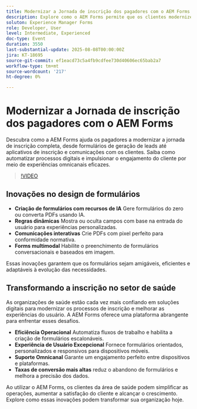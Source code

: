 ```yaml
---
title: Modernizar a Jornada de inscrição dos pagadores com o AEM Forms
description: Explore como o AEM Forms permite que os clientes modernizem as jornadas de inscrição, automatizem os processos e forneçam experiências envolventes de clientes omnicanais.
soluton: Experience Manager Forms
role: Developer, User
level: Intermediate, Experienced
doc-type: Event
duration: 3550
last-substantial-update: 2025-08-08T00:00:00Z
jira: KT-18695
source-git-commit: ef1eacd73c5a4fb9cdfee730d40606ec65bab2a7
workflow-type: tm+mt
source-wordcount: '217'
ht-degree: 0%

---
```



# Modernizar a Jornada de inscrição dos pagadores com o AEM Forms

Descubra como a AEM Forms ajuda os pagadores a modernizar a jornada de inscrição completa, desde formulários de geração de leads até aplicativos de inscrição e comunicações com os clientes. Saiba como automatizar processos digitais e impulsionar o engajamento do cliente por meio de experiências omnicanais eficazes.

>[!VIDEO](https://video.tv.adobe.com/v/3470542/?learn=on&enablevpops)

## Inovações no design de formulários

* **Criação de formulários com recursos de IA** Gere formulários do zero ou converta PDFs usando IA.
* **Regras dinâmicas** Mostra ou oculta campos com base na entrada do usuário para experiências personalizadas.
* **Comunicações interativas** Crie PDFs com pixel perfeito para conformidade normativa.
* **Forms multimodal** Habilite o preenchimento de formulários conversacionais e baseados em imagem.

Essas inovações garantem que os formulários sejam amigáveis, eficientes e adaptáveis à evolução das necessidades.

## Transformando a inscrição no setor de saúde

As organizações de saúde estão cada vez mais confiando em soluções digitais para modernizar os processos de inscrição e melhorar as experiências do usuário. A AEM Forms oferece uma plataforma abrangente para enfrentar esses desafios.

* **Eficiência Operacional** Automatiza fluxos de trabalho e habilita a criação de formulários escalonáveis.
* **Experiência de Usuário Excepcional** Fornece formulários orientados, personalizados e responsivos para dispositivos móveis.
* **Suporte Omnicanal** Garante um engajamento perfeito entre dispositivos e plataformas.
* **Taxas de conversão mais altas** reduz o abandono de formulários e melhora a precisão dos dados.

Ao utilizar o AEM Forms, os clientes da área de saúde podem simplificar as operações, aumentar a satisfação do cliente e alcançar o crescimento. Explore como essas inovações podem transformar sua organização hoje.
